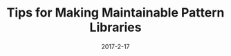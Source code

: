 ---
title:  "Tips for Making Maintainable Pattern Libraries"
date:   2017-2-17
categories: frontend tutorial
excerpt: It's easy to see why pattern libraries are useful, but tough to successfully maintain them over time.

featured-img: /img/posts/newhaven-io/bg.jpg

icon: link
external_url: http://newhaven.io/blog/tips-maintainable-pattern-libraries/
---